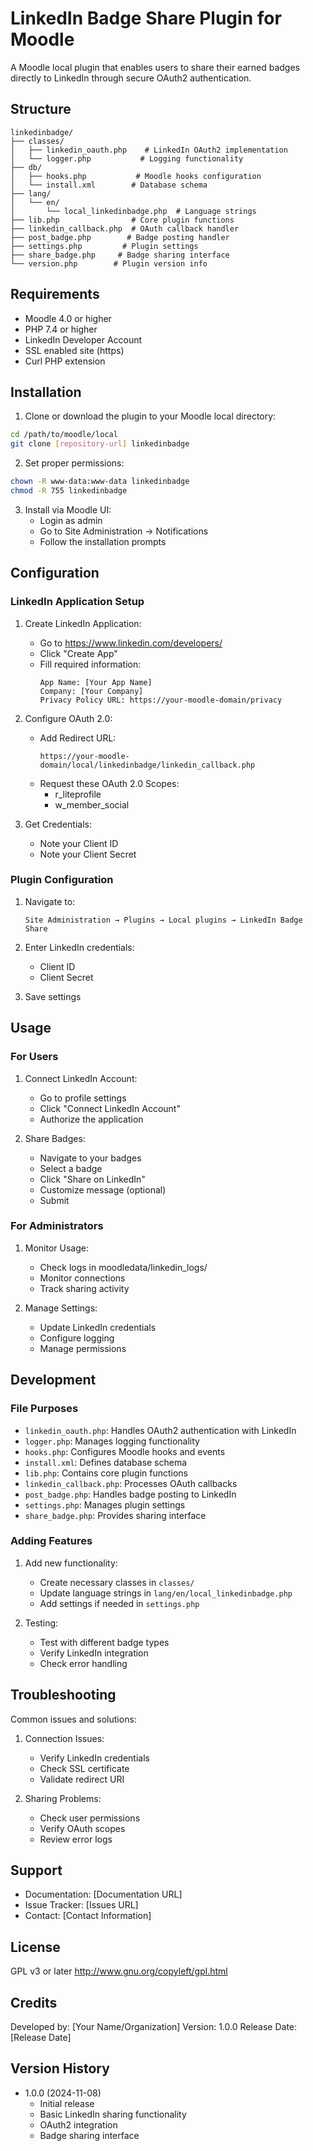 # LinkedIn Badge Share Plugin for Moodle

A Moodle local plugin that enables users to share their earned badges directly to LinkedIn through secure OAuth2 authentication.

## Structure
```
linkedinbadge/
├── classes/
│   ├── linkedin_oauth.php    # LinkedIn OAuth2 implementation
│   └── logger.php           # Logging functionality
├── db/
│   ├── hooks.php           # Moodle hooks configuration
│   └── install.xml        # Database schema
├── lang/
│   └── en/
│       └── local_linkedinbadge.php  # Language strings
├── lib.php                # Core plugin functions
├── linkedin_callback.php  # OAuth callback handler
├── post_badge.php        # Badge posting handler
├── settings.php         # Plugin settings
├── share_badge.php     # Badge sharing interface
└── version.php        # Plugin version info
```

## Requirements
- Moodle 4.0 or higher
- PHP 7.4 or higher
- LinkedIn Developer Account
- SSL enabled site (https)
- Curl PHP extension

## Installation

1. Clone or download the plugin to your Moodle local directory:
```bash
cd /path/to/moodle/local
git clone [repository-url] linkedinbadge
```

2. Set proper permissions:
```bash
chown -R www-data:www-data linkedinbadge
chmod -R 755 linkedinbadge
```

3. Install via Moodle UI:
   - Login as admin
   - Go to Site Administration → Notifications
   - Follow the installation prompts

## Configuration

### LinkedIn Application Setup

1. Create LinkedIn Application:
   - Go to https://www.linkedin.com/developers/
   - Click "Create App"
   - Fill required information:
     ```
     App Name: [Your App Name]
     Company: [Your Company]
     Privacy Policy URL: https://your-moodle-domain/privacy
     ```

2. Configure OAuth 2.0:
   - Add Redirect URL:
     ```
     https://your-moodle-domain/local/linkedinbadge/linkedin_callback.php
     ```
   - Request these OAuth 2.0 Scopes:
     - r_liteprofile
     - w_member_social

3. Get Credentials:
   - Note your Client ID
   - Note your Client Secret

### Plugin Configuration

1. Navigate to:
   ```
   Site Administration → Plugins → Local plugins → LinkedIn Badge Share
   ```

2. Enter LinkedIn credentials:
   - Client ID
   - Client Secret

3. Save settings

## Usage

### For Users

1. Connect LinkedIn Account:
   - Go to profile settings
   - Click "Connect LinkedIn Account"
   - Authorize the application

2. Share Badges:
   - Navigate to your badges
   - Select a badge
   - Click "Share on LinkedIn"
   - Customize message (optional)
   - Submit

### For Administrators

1. Monitor Usage:
   - Check logs in moodledata/linkedin_logs/
   - Monitor connections
   - Track sharing activity

2. Manage Settings:
   - Update LinkedIn credentials
   - Configure logging
   - Manage permissions

## Development

### File Purposes

- `linkedin_oauth.php`: Handles OAuth2 authentication with LinkedIn
- `logger.php`: Manages logging functionality
- `hooks.php`: Configures Moodle hooks and events
- `install.xml`: Defines database schema
- `lib.php`: Contains core plugin functions
- `linkedin_callback.php`: Processes OAuth callbacks
- `post_badge.php`: Handles badge posting to LinkedIn
- `settings.php`: Manages plugin settings
- `share_badge.php`: Provides sharing interface

### Adding Features

1. Add new functionality:
   - Create necessary classes in `classes/`
   - Update language strings in `lang/en/local_linkedinbadge.php`
   - Add settings if needed in `settings.php`

2. Testing:
   - Test with different badge types
   - Verify LinkedIn integration
   - Check error handling

## Troubleshooting

Common issues and solutions:

1. Connection Issues:
   - Verify LinkedIn credentials
   - Check SSL certificate
   - Validate redirect URI

2. Sharing Problems:
   - Check user permissions
   - Verify OAuth scopes
   - Review error logs

## Support

- Documentation: [Documentation URL]
- Issue Tracker: [Issues URL]
- Contact: [Contact Information]

## License

GPL v3 or later
http://www.gnu.org/copyleft/gpl.html

## Credits

Developed by: [Your Name/Organization]
Version: 1.0.0
Release Date: [Release Date]

## Version History

- 1.0.0 (2024-11-08)
  - Initial release
  - Basic LinkedIn sharing functionality
  - OAuth2 integration
  - Badge sharing interface
